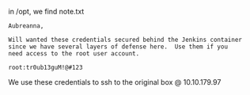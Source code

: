 in /opt, we find note.txt
```
Aubreanna,

Will wanted these credentials secured behind the Jenkins container since we have several layers of defense here.  Use them if you 
need access to the root user account.

root:tr0ub13guM!@#123
```

We use these credentials to ssh to the original box @ 10.10.179.97

